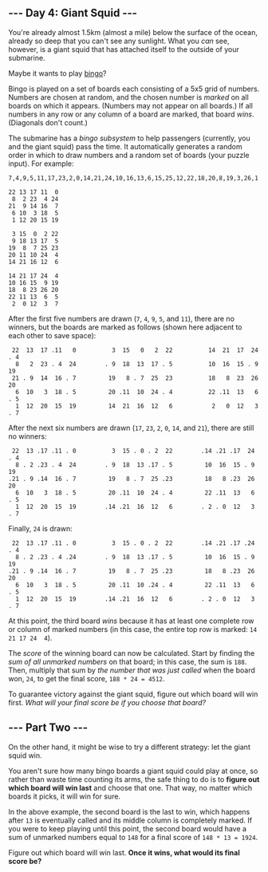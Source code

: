## --- Day 4: Giant Squid ---

You're already almost 1.5km (almost a mile) below the surface of the
ocean, already so deep that you can't see any sunlight. What you *can*
see, however, is a giant squid that has attached itself to the outside
of your submarine.

Maybe it wants to play [bingo](https://en.wikipedia.org/wiki/Bingo_(American_version))?

Bingo is played on a set of boards each consisting of a 5x5 grid of
numbers. Numbers are chosen at random, and the chosen number is *marked*
on all boards on which it appears. (Numbers may not appear on all
boards.) If all numbers in any row or any column of a board are marked,
that board *wins*. (Diagonals don't count.)

The submarine has a *bingo subsystem* to help passengers (currently, you
and the giant squid) pass the time. It automatically generates a random
order in which to draw numbers and a random set of boards (your puzzle
input). For example:

    7,4,9,5,11,17,23,2,0,14,21,24,10,16,13,6,15,25,12,22,18,20,8,19,3,26,1

    22 13 17 11  0
     8  2 23  4 24
    21  9 14 16  7
     6 10  3 18  5
     1 12 20 15 19

     3 15  0  2 22
     9 18 13 17  5
    19  8  7 25 23
    20 11 10 24  4
    14 21 16 12  6

    14 21 17 24  4
    10 16 15  9 19
    18  8 23 26 20
    22 11 13  6  5
     2  0 12  3  7

After the first five numbers are drawn (`7`, `4`, `9`, `5`, and `11`),
there are no winners, but the boards are marked as follows (shown here
adjacent to each other to save space):

     22  13  17 .11   0          3  15   0   2  22          14  21  17  24 . 4
      8   2  23 . 4  24        . 9  18  13  17 . 5          10  16  15 . 9  19
     21 . 9  14  16 . 7         19   8 . 7  25  23          18   8  23  26  20
      6  10   3  18 . 5         20 .11  10  24 . 4          22 .11  13   6 . 5
      1  12  20  15  19         14  21  16  12   6           2   0  12   3 . 7

After the next six numbers are drawn (`17`, `23`, `2`, `0`, `14`, and
`21`), there are still no winners:

     22  13 .17 .11 . 0          3  15 . 0 . 2  22        .14 .21 .17  24 . 4
      8 . 2 .23 . 4  24        . 9  18  13 .17 . 5         10  16  15 . 9  19
    .21 . 9 .14  16 . 7         19   8 . 7  25 .23         18   8 .23  26  20
      6  10   3  18 . 5         20 .11  10  24 . 4         22 .11  13   6 . 5
      1  12  20  15  19        .14 .21  16  12   6        . 2 . 0  12   3 . 7

Finally, `24` is drawn:

     22  13 .17 .11 . 0          3  15 . 0 . 2  22        .14 .21 .17 .24 . 4
      8 . 2 .23 . 4 .24        . 9  18  13 .17 . 5         10  16  15 . 9  19
    .21 . 9 .14  16 . 7         19   8 . 7  25 .23         18   8 .23  26  20
      6  10   3  18 . 5         20 .11  10 .24 . 4         22 .11  13   6 . 5
      1  12  20  15  19        .14 .21  16  12   6        . 2 . 0  12   3 . 7

At this point, the third board *wins* because it has at least one
complete row or column of marked numbers (in this case, the entire top
row is marked: `14 21 17 24  4`).

The *score* of the winning board can now be calculated. Start by finding
the *sum of all unmarked numbers* on that board; in this case, the sum
is `188`. Then, multiply that sum by *the number that was just called*
when the board won, `24`, to get the final score, `188 * 24 = 4512`.

To guarantee victory against the giant squid, figure out which board
will win first. *What will your final score be if you choose that
board?*

## --- Part Two ---

On the other hand, it might be wise to try a different strategy: let the giant squid win.

You aren't sure how many bingo boards a giant squid could play at once, so rather than waste time counting its arms, the safe thing to do is to **figure out which board will win last** and choose that one. That way, no matter which boards it picks, it will win for sure.

In the above example, the second board is the last to win, which happens after `13` is eventually called and its middle column is completely marked. If you were to keep playing until this point, the second board would have a sum of unmarked numbers equal to `148` for a final score of `148 * 13 = 1924`.

Figure out which board will win last. **Once it wins, what would its final score be?**
